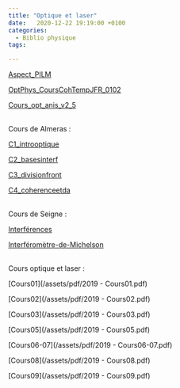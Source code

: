 ```yaml
---
title: "Optique et laser"
date:   2020-12-22 19:19:00 +0100
categories:
  - Biblio physique
tags:

---
```


[Aspect_PILM](/assets/pdf/Aspect_PILM.pdf)

[OptPhys_CoursCohTempJFR_0102](/assets/pdf/OptPhys_CoursCohTempJFR_0102.pdf)

[Cours_opt_anis_v2_5](/assets/pdf/Cours_opt_anis_v2_5.pdf)
<br>
<br>

Cours de Almeras : 

[C1_introoptique](/assets/pdf/C1_introoptique.pdf)

[C2_basesinterf](/assets/pdf/C2_basesinterf.pdf)

[C3_divisionfront](/assets/pdf/C3_divisionfront.pdf)

[C4_coherenceetda](/assets/pdf/C4_coherenceetda.pdf)
<br>
<br>

Cours de Seigne : 

[Interférences](/assets/pdf/Interférences.pdf)

[Interféromètre-de-Michelson](/assets/pdf/Interféromètre-de-Michelson.pdf)
<br>
<br>

Cours optique et laser : 

[Cours01](/assets/pdf/2019 - Cours01.pdf)

[Cours02](/assets/pdf/2019 - Cours02.pdf)

[Cours03](/assets/pdf/2019 - Cours03.pdf)

[Cours05](/assets/pdf/2019 - Cours05.pdf)

[Cours06-07](/assets/pdf/2019 - Cours06-07.pdf)

[Cours08](/assets/pdf/2019 - Cours08.pdf)

[Cours09](/assets/pdf/2019 - Cours09.pdf)



